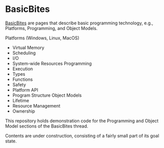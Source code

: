 # BasicBites
<a href="https://jimfawcett.github.io/Resources/BasicBites/BasicBites_Intro.html">BasicBites</a> are pages that describe basic programming technology, 
e.g., Platforms, Programming, and Object Models. 

Platforms (Windows, Linux, MacOS)
  - Virtual Memory
  - Scheduling
  - I/O
  - System-wide Resources
Programming
  - Execution
  - Types
  - Functions
  - Safety
  - Platform API
  - Program Structure
Object Models
  - Lifetime
  - Resource Management
  - Ownership

This repository holds demonstration code for the Programming and Object Model sections of the BasicBites thread.

Contents are under construction, consisting of a fairly small part of its goal state.

